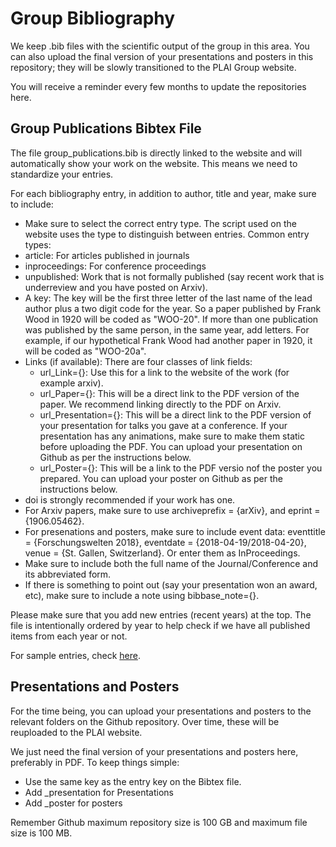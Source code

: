 # Group Bibliography

We keep .bib files with the scientific output of the group in this area. You can also upload the final version of your presentations and posters in this repository; they will be slowly transitioned to the PLAI Group website.

You will receive a reminder every few months to update the repositories here.

## Group Publications Bibtex File
The file group_publications.bib is directly linked to the website and will automatically show your work on the website. This means we need to standardize your entries.

For each bibliography entry, in addition to author, title and year, make sure to include:
* Make sure to select the correct entry type. The script used on the website uses the type to distinguish between entries. Common entry types:
 * article: For articles published in journals
 * inproceedings: For conference proceedings
 * unpublished: Work that is not formally published (say recent work that is underreview and you have posted on Arxiv).
* A key: The key will be the first three letter of the last name of the lead author plus a two digit code for the year. So a paper published by Frank Wood in 1920 will be coded as "WOO-20". If more than one publication was published by the same person, in the same year, add letters. For example, if our hypothetical Frank Wood had another paper in 1920, it will be coded as "WOO-20a".
* Links (if available): There are four classes of link fields:
  * url_Link={}: Use this for a link to the website of the work (for example arxiv).
  * url_Paper={}: This will be a direct link to the PDF version of the paper. We recommend linking directly to the PDF on Arxiv.
  * url_Presentation={}: This will be a direct link to the PDF version of your presentation for talks you gave at a conference. If your presentation has any animations, make sure to make them static before uploading the PDF. You can upload your presentation on Github as per the instructions below.
  * url_Poster={}: This will be a link to the PDF versio nof the poster you prepared. You can upload your poster on Github as per the instructions below.
* doi is strongly recommended if your work has one.
* For Arxiv papers, make sure to use archiveprefix = {arXiv}, and eprint = {1906.05462}.
* For presenations and posters, make sure to include event data: eventtitle = {Forschungswelten 2018}, eventdate  = {2018-04-19/2018-04-20}, venue = {St. Gallen, Switzerland}. Or enter them as InProceedings.
* Make sure to include both the full name of the Journal/Conference and its abbreviated form.
* If there is something to point out (say your presentation won an award, etc), make sure to include a note using bibbase_note={}.

Please make sure that you add new entries (recent years) at the top. The file is intentionally ordered by year to help check if we have all published items from each year or not.

For sample entries, check [here](https://bibbase.org/show?bib=http://www.cs.toronto.edu/~fritz/publications/list.bib&theme=dividers).

## Presentations and Posters
For the time being, you can upload your presentations and posters to the relevant folders on the Github repository. Over time, these will be reuploaded to the PLAI website. 

We just need the final version of your presentations and posters here, preferably in PDF. To keep things simple:
* Use the same key as the entry key on the Bibtex file.
* Add _presentation for Presentations
* Add _poster for posters 

Remember Github maximum repository size is 100 GB and maximum file size is 100 MB.
